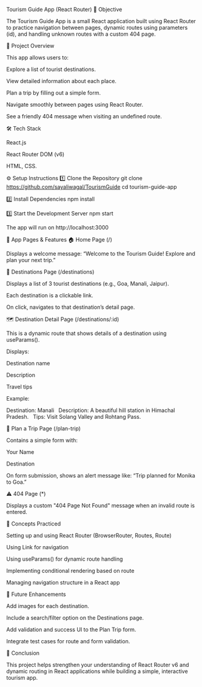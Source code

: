  Tourism Guide App (React Router)
🧭 Objective




The Tourism Guide App is a small React application built using React Router to practice navigation between pages, dynamic routes using parameters (id), and handling unknown routes with a custom 404 page.




🚀 Project Overview




This app allows users to:




Explore a list of tourist destinations.




View detailed information about each place.




Plan a trip by filling out a simple form.




Navigate smoothly between pages using React Router.




See a friendly 404 message when visiting an undefined route.




🛠️ Tech Stack




React.js




React Router DOM (v6)




HTML, CSS.


⚙️ Setup Instructions
1️⃣ Clone the Repository
git clone https://github.com/sayaliwagal/TourismGuide
cd tourism-guide-app




2️⃣ Install Dependencies
npm install




3️⃣ Start the Development Server
npm start





The app will run on http://localhost:3000




🧩 App Pages & Features
🏠 Home Page (/)




Displays a welcome message:
“Welcome to the Tourism Guide! Explore and plan your next trip.”




🌴 Destinations Page (/destinations)




Displays a list of 3 tourist destinations (e.g., Goa, Manali, Jaipur).




Each destination is a clickable link.




On click, navigates to that destination’s detail page.




🗺️ Destination Detail Page (/destinations/:id)




This is a dynamic route that shows details of a destination using useParams().




Displays:




Destination name




Description




Travel tips




Example:




Destination: Manali  
Description: A beautiful hill station in Himachal Pradesh.  
Tips: Visit Solang Valley and Rohtang Pass.




🧳 Plan a Trip Page (/plan-trip)




Contains a simple form with:




Your Name




Destination




On form submission, shows an alert message like:
“Trip planned for Monika to Goa.”




⚠️ 404 Page (*)




Displays a custom "404 Page Not Found" message when an invalid route is entered.




🧠 Concepts Practiced




Setting up and using React Router (BrowserRouter, Routes, Route)




Using Link for navigation




Using useParams() for dynamic route handling




Implementing conditional rendering based on route




Managing navigation structure in a React app




🧪 Future Enhancements




Add images for each destination.




Include a search/filter option on the Destinations page.




Add validation and success UI to the Plan Trip form.




Integrate test cases for route and form validation.




🏁 Conclusion




This project helps strengthen your understanding of React Router v6 and dynamic routing in React applications while building a simple, interactive tourism app.